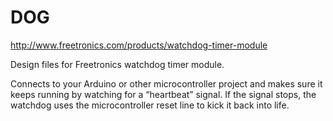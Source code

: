 DOG
===
http://www.freetronics.com/products/watchdog-timer-module

Design files for Freetronics watchdog timer module.

Connects to your Arduino or other microcontroller project and makes sure it keeps running by watching for a “heartbeat” signal. If the signal stops, the watchdog uses the microcontroller reset line to kick it back into life.

